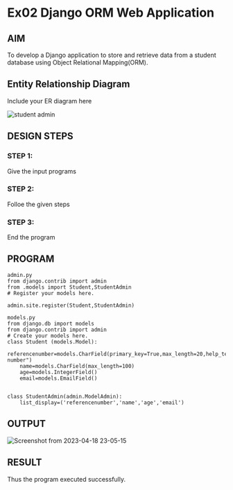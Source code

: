 # Ex02 Django ORM Web Application

## AIM
To develop a Django application to store and retrieve data from a student database using Object Relational Mapping(ORM).

## Entity Relationship Diagram

Include your ER diagram here

![student admin](https://user-images.githubusercontent.com/121998147/233004622-12bff9f4-e272-41b1-875a-55e165f5e17b.jpg)

## DESIGN STEPS

### STEP 1:
Give the input programs
### STEP 2:
Folloe the given steps
### STEP 3:
End the program


## PROGRAM
```
admin.py
from django.contrib import admin
from .models import Student,StudentAdmin
# Register your models here.

admin.site.register(Student,StudentAdmin)

models.py
from django.db import models
from django.contrib import admin
# Create your models here.
class Student (models.Model):
    referencenumber=models.CharField(primary_key=True,max_length=20,help_text="reference number")
    name=models.CharField(max_length=100)
    age=models.IntegerField()
    email=models.EmailField()


class StudentAdmin(admin.ModelAdmin):
    list_display=('referencenumber','name','age','email')

```


## OUTPUT

![Screenshot from 2023-04-18 23-05-15](https://user-images.githubusercontent.com/121998147/232859508-6a11eea3-3322-4611-a57e-c9c75af7d361.png)


## RESULT
Thus the program executed successfully.
